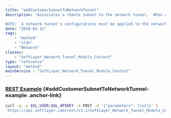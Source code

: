 ```yaml
---
title: "addCustomerSubnetToNetworkTunnel"
description: "Associates a remote subnet to the network tunnel.  When a remote subnet is associated, a network tunnel will allow the customer (remote) network to communicate with the private and service subnets on the SoftLayer network which are on the other end of this network tunnel. 

NOTE:  A network tunnel's configurations must be applied to the network device in order for the association described above to take effect. "
date: "2018-02-12"
tags:
    - "method"
    - "sldn"
    - "Network"
classes:
    - "SoftLayer_Network_Tunnel_Module_Context"
type: "reference"
layout: "method"
mainService : "SoftLayer_Network_Tunnel_Module_Context"
---
```


### [REST Example](#addCustomerSubnetToNetworkTunnel-example) <a href="/article/rest/"><i class="fas fa-question"></i></a> {#addCustomerSubnetToNetworkTunnel-example .anchor-link} 
```bash
curl -g -u $SL_USER:$SL_APIKEY -X POST -d '{"parameters": [int]}' \
'https://api.softlayer.com/rest/v3.1/SoftLayer_Network_Tunnel_Module_Context/{SoftLayer_Network_Tunnel_Module_ContextID}/addCustomerSubnetToNetworkTunnel'
```
